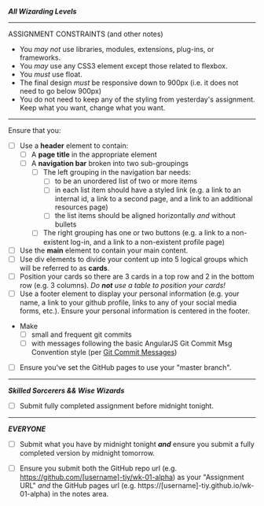 _**All Wizarding Levels**_
****
ASSIGNMENT CONSTRAINTS (and other notes)
- You _may not_ use libraries, modules, extensions, plug-ins, or frameworks.
- You _may_ use any CSS3 element except those related to flexbox.
- You _must_ use float.
- The final design _must_ be responsive down to 900px (i.e. it does not need to go below 900px)
- You do not need to keep any of the styling from yesterday's assignment.  Keep what you want, change what you want.
****
Ensure that you:
- [ ] Use a **header** element to contain:
  - [ ] A **page title** in the appropriate element
  - [ ] A **navigation bar** broken into two sub-groupings
    - [ ] The left grouping in the navigation bar needs:
      - [ ] to be an unordered list of two or more items
      - [ ] in each list item should have a styled link  (e.g. a link to an internal id, a link to a second page, and a link to an additional resources page)
      - [ ] the list items should be aligned horizontally _and_ without bullets
    - [ ] The right grouping has one or two buttons (e.g. a link to a non-existent log-in, and a link to a non-existent profile page)
- [ ] Use the **main** element to contain your main content.
- [ ] Use div elements to divide your content up into 5 logical groups which will be referred to as **cards**.
- [ ] Position your cards so there are 3 cards in a top row and 2 in the bottom row (e.g. 3 columns).  _Do **not** use a table to position your cards!_
- [ ] Use a footer element to display your personal information (e.g. your name, a link to your github profile, links to any of your social media forms, etc.).  Ensure your personal information is centered in the footer.

- Make
  - [ ] small and frequent git commits
  - [ ] with messages following the basic AngularJS Git Commit Msg Convention style (per [Git Commit Messages](https://karma-runner.github.io/1.0/dev/git-commit-msg.html))
- [ ] Ensure you've set the GitHub pages to use your "master branch".

****

_**Skilled Sorcerers && Wise Wizards**_

- [ ] Submit fully completed assignment before midnight tonight.

****

_**EVERYONE**_

- [ ] Submit what you have by midnight tonight _**and**_ ensure you submit a fully completed version by midnight tomorrow.
- [ ] Ensure you submit both the GitHub repo url (e.g. https://github.com/[username]-tiy/wk-01-alpha) as your "Assignment URL" _and_ the GitHub pages url (e.g. https://[username]-tiy.github.io/wk-01-alpha) in the notes area.
  
